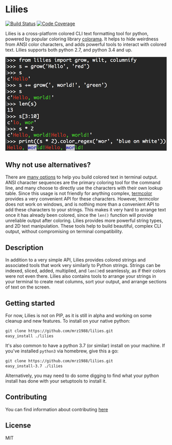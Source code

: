 # Lilies

[![Build Status](https://travis-ci.org/mrz1988/lilies.svg?branch=master)](https://travis-ci.org/mrz1988/lilies)
[![Code Coverage](https://codecov.io/gh/mrz1988/lilies/branch/master/graphs/badge.svg)](https://codecov.io/gh/mrz1988/lilies/branch/master)

Lilies is a cross-platform colored CLI text formatting tool for python, powered by popular coloring library [colorama](https://pypi.org/project/colorama/). It helps to hide weirdness from ANSI color characters, and adds powerful tools to interact with colored text. Lilies supports both python 2.7, and python 3.4 and up.

![Sup, world?](https://raw.githubusercontent.com/mrz1988/lilies/master/screenshots/screenshot01.png)

## Why not use alternatives?
There are [many options](https://stackoverflow.com/questions/287871/how-to-print-colored-text-in-terminal-in-python) to help you build colored text in terminal output. ANSI character sequences are the primary coloring tool for the command line, and many choose to directly use the characters with their own lookup table. Since this usage is not friendly for anything complex, [termcolor](https://pypi.org/project/termcolor/) provides a very convenient API for these characters. However, termcolor does not work on windows, and is nothing more than a convenient API to add these characters to your strings. This makes it very hard to arrange text once it has already been colored, since the `len()` function will provide unreliable output after coloring. Lilies provides more powerful string types, and 2D text manipulation. These tools help to build beautiful, complex CLI output, without compromising on terminal compatibility.

## Description
In addition to a very simple API, Lilies provides colored strings and associated tools that work very similarly to Python strings. Strings can be indexed, sliced, added, multiplied, and `len()`ed seamlessly, as if their colors were not even there. Lilies also contains tools to arrange your strings in your terminal to create neat columns, sort your output, and arrange sections of text on the screen.

## Getting started
For now, Lilies is not on PIP, as it is still in alpha and working on some cleanup and new features. To install on your native python:
```
git clone https://github.com/mrz1988/lilies.git
easy_install ./lilies
```

It's also common to have a python 3.7 (or similar) install on your machine. If you've installed `python3` via homebrew, give this a go:
```
git clone https://github.com/mrz1988/lilies.git
easy_install-3.7 ./lilies
```
Alternatively, you may need to do some digging to find what your python install has done with your setuptools to install it.

## Contributing
You can find information about contributing [here](https://github.com/mrz1988/lilies/blob/master/docs/contributing.rst)

## License
MIT
